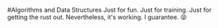 #Algorithms and Data Structures
Just for fun. Just for training. Just for getting the rust out. Nevertheless, it's working. I guarantee. :stuck_out_tongue_closed_eyes:
